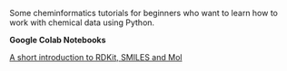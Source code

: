 Some cheminformatics tutorials for beginners who want to learn how to work with chemical data using Python.

**Google Colab Notebooks**

[A short introduction to RDKit, SMILES and Mol](https://colab.research.google.com/github/sofia-sunny/Introductory_Tutorials/blob/main/01_Intro_ChemInfo.ipynb)

